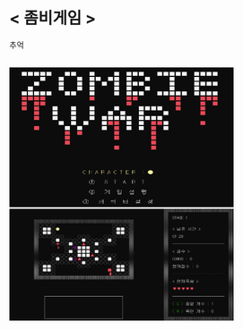 # < 좀비게임 >

추억

<br>

<img src= "cap1.png" width='400' height='250' >
<img src= "cap2.png" width='400' height='200'>